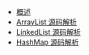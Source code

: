 [//]: # (Java集合框架侧边栏:/blog/java/collection)

* [概述](overview)
* [ArrayList 源码解析](arraylist)
* [LinkedList 源码解析](linkedlist)
* [HashMap 源码解析](hashmap)
